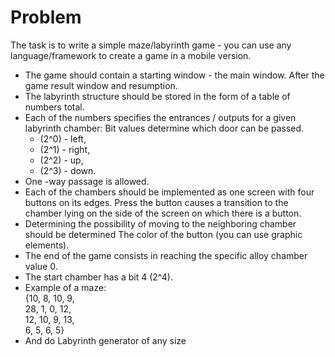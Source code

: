 # Problem

The task is to write a simple maze/labyrinth game - you can use any language/framework to create a game in a mobile version. 

* The game should contain a starting window - the main window. After the game result window and resumption. 
* The labyrinth structure should be stored in the form of a table of numbers total. 
* Each of the numbers specifies the entrances / outputs for a given labyrinth chamber: Bit values determine which door can be passed.  
  * (2^0) - left, 
  * (2^1) - right,  
  * (2^2) - up,  
  * (2^3) - down. 
* One -way passage is allowed. 
* Each of the chambers should be implemented as one screen with four buttons on its edges. Press the button causes a transition to the chamber lying on the side of the screen on which there is a button. 
* Determining the possibility of moving to the neighboring chamber should be determined The color of the button (you can use graphic elements). 
* The end of the game consists in reaching the specific alloy chamber value 0. 
* The start chamber has a bit 4 (2^4). 
* Example of a maze:  
{10, 8, 10, 9,  
28, 1, 0, 12,  
12, 10, 9, 13,  
6, 5, 6, 5}  
* And do Labyrinth generator of any size 
